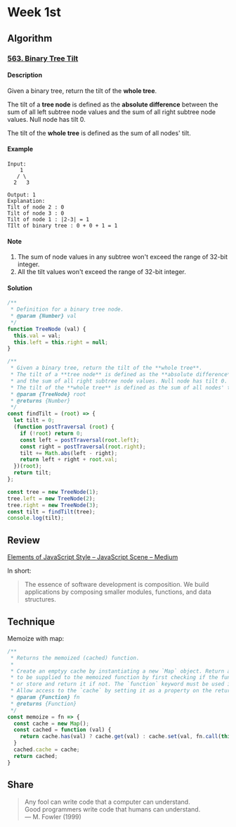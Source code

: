 # Week 1st
## Algorithm

### [563. Binary Tree Tilt](https://leetcode.com/problems/binary-tree-tilt/)

#### Description

Given a binary tree, return the tilt of the **whole tree**.  

The tilt of a **tree node** is defined as the **absolute difference** between the sum of all left subtree node values and the sum of all right subtree node values. Null node has tilt 0.  

The tilt of the **whole tree** is defined as the sum of all nodes' tilt.

#### Example

```javascirpt
Input:
    1
   / \
  2   3

Output: 1
Explanation:
Tilt of node 2 : 0
Tilt of node 3 : 0
Tilt of node 1 : |2-3| = 1
TIlt of binary tree : 0 + 0 + 1 = 1
```

#### Note

1. The sum of node values in any subtree won't exceed the range of 32-bit integer.
2. All the tilt values won't exceed the range of 32-bit integer.

#### Solution

```javascript
/**
 * Definition for a binary tree node.
 * @param {Number} val 
 */
function TreeNode (val) {
  this.val = val;
  this.left = this.right = null;
}

/**
 * Given a binary tree, return the tilt of the **whole tree**.
 * The tilt of a **tree node** is defined as the **absolute difference** between the sum of all left subtree node values 
 * and the sum of all right subtree node values. Null node has tilt 0.
 * The tilt of the **whole tree** is defined as the sum of all nodes' tilt.
 * @param {TreeNode} root
 * @returns {Number}
 */
const findTilt = (root) => {
  let tilt = 0;
  (function postTraversal (root) {
    if (!root) return 0;
    const left = postTraversal(root.left);
    const right = postTraversal(root.right);
    tilt += Math.abs(left - right);
    return left + right + root.val;
  })(root);
  return tilt;
};

const tree = new TreeNode(1);
tree.left = new TreeNode(2);
tree.right = new TreeNode(3);
const tilt = findTilt(tree);
console.log(tilt);
```


## Review

[Elements of JavaScript Style – JavaScript Scene – Medium](https://medium.com/javascript-scene/elements-of-javascript-style-caa8821cb99f)  

In short:  
> The essence of software development is composition. We build applications by composing smaller modules, functions, and data structures.  

## Technique

Memoize with map:

```javascript
/**
 * Returns the memoized (cached) function.
 * 
 * Create an emptyy cache by instantiating a new `Map` object. Return a function which takes a single argument 
 * to be supplied to the memoized function by first checking if the function's output for that specific input value is already cached,
 * or store and return it if not. The `function` keyword must be used in order to allow the memoized function to have its `this` context changed if necessary.
 * Allow access to the `cache` by setting it as a property on the returned function.
 * @param {Function} fn
 * @returns {Function}
 */
const memoize = fn => {
  const cache = new Map();
  const cached = function (val) {
    return cache.has(val) ? cache.get(val) : cache.set(val, fn.call(this, val)) && cache.get(val);
  }
  cached.cache = cache;
  return cached;
}
```

## Share
> Any fool can write code that a computer can understand.  
> Good programmers write code that humans can understand.  
> — M. Fowler (1999)  

